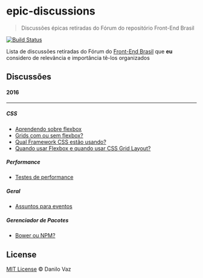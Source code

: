 # epic-discussions
> Discussões épicas retiradas do Fórum do repositório Front-End Brasil

[![Build Status](https://travis-ci.org/danilovaz/epic-discussions.svg?branch=master)](https://travis-ci.org/danilovaz/epic-discussions)

Lista de discussões retiradas do Fórum do [Front-End Brasil](https://github.com/frontendbr/forum) que **eu** considero de relevância e importância tê-los organizados

## Discussões

#### 2016
---

##### CSS

- [Aprendendo sobre flexbox](https://github.com/frontendbr/forum/issues/80)
- [Grids com ou sem flexbox?](https://github.com/frontendbr/forum/issues/13)
- [Qual Framework CSS estão usando?](https://github.com/frontendbr/forum/issues/16)
- [Quando usar Flexbox e quando usar CSS Grid Layout?](https://github.com/frontendbr/forum/issues/105)

##### Performance

- [Testes de performance](https://github.com/frontendbr/forum/issues/43)

##### Geral

- [Assuntos para eventos](https://github.com/frontendbr/forum/issues/94)

##### Gerenciador de Pacotes

- [Bower ou NPM?](https://github.com/frontendbr/forum/issues/17)


## License

[MIT License](http://danilovaz.mit-license.org/) © Danilo Vaz
